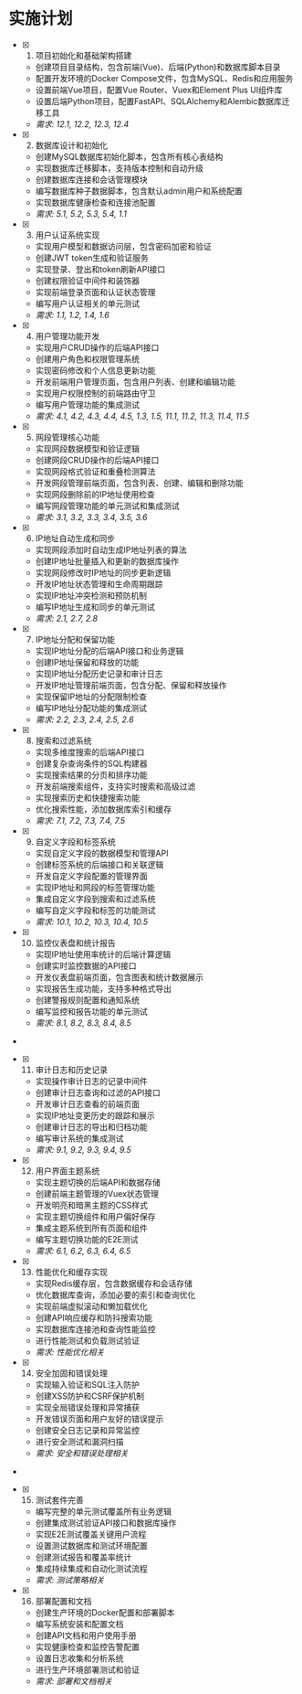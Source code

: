 # 实施计划
 
- [x] 1. 项目初始化和基础架构搭建




  - 创建项目目录结构，包含前端(Vue)、后端(Python)和数据库脚本目录
  - 配置开发环境的Docker Compose文件，包含MySQL、Redis和应用服务
  - 设置前端Vue项目，配置Vue Router、Vuex和Element Plus UI组件库
  - 设置后端Python项目，配置FastAPI、SQLAlchemy和Alembic数据库迁移工具
  - _需求: 12.1, 12.2, 12.3, 12.4_

- [x] 2. 数据库设计和初始化




  - 创建MySQL数据库初始化脚本，包含所有核心表结构
  - 实现数据库迁移脚本，支持版本控制和自动升级
  - 创建数据库连接和会话管理模块
  - 编写数据库种子数据脚本，包含默认admin用户和系统配置
  - 实现数据库健康检查和连接池配置
  - _需求: 5.1, 5.2, 5.3, 5.4, 1.1_

- [x] 3. 用户认证系统实现










  - 实现用户模型和数据访问层，包含密码加密和验证
  - 创建JWT token生成和验证服务
  - 实现登录、登出和token刷新API接口
  - 创建权限验证中间件和装饰器
  - 实现前端登录页面和认证状态管理
  - 编写用户认证相关的单元测试
  - _需求: 1.1, 1.2, 1.4, 1.6_


- [x] 4. 用户管理功能开发











  - 实现用户CRUD操作的后端API接口
  - 创建用户角色和权限管理系统
  - 实现密码修改和个人信息更新功能
  - 开发前端用户管理页面，包含用户列表、创建和编辑功能
  - 实现用户权限控制的前端路由守卫
  - 编写用户管理功能的集成测试
  - _需求: 4.1, 4.2, 4.3, 4.4, 4.5, 1.3, 1.5, 11.1, 11.2, 11.3, 11.4, 11.5_

- [x] 5. 网段管理核心功能








  - 实现网段数据模型和验证逻辑
  - 创建网段CRUD操作的后端API接口
  - 实现网段格式验证和重叠检测算法
  - 开发网段管理前端页面，包含列表、创建、编辑和删除功能
  - 实现网段删除前的IP地址使用检查
  - 编写网段管理功能的单元测试和集成测试
  - _需求: 3.1, 3.2, 3.3, 3.4, 3.5, 3.6_

- [x] 6. IP地址自动生成和同步






  - 实现网段添加时自动生成IP地址列表的算法
  - 创建IP地址批量插入和更新的数据库操作
  - 实现网段修改时IP地址的同步更新逻辑
  - 开发IP地址状态管理和生命周期跟踪
  - 实现IP地址冲突检测和预防机制
  - 编写IP地址生成和同步的单元测试
  - _需求: 2.1, 2.7, 2.8_

- [x] 7. IP地址分配和保留功能
  - 实现IP地址分配的后端API接口和业务逻辑
  - 创建IP地址保留和释放的功能
  - 实现IP地址分配历史记录和审计日志
  - 开发IP地址管理前端页面，包含分配、保留和释放操作
  - 实现保留IP地址的分配限制检查
  - 编写IP地址分配功能的集成测试
  - _需求: 2.2, 2.3, 2.4, 2.5, 2.6_

- [x] 8. 搜索和过滤系统






  - 实现多维度搜索的后端API接口
  - 创建复杂查询条件的SQL构建器
  - 实现搜索结果的分页和排序功能
  - 开发前端搜索组件，支持实时搜索和高级过滤
  - 实现搜索历史和快捷搜索功能
  - 优化搜索性能，添加数据库索引和缓存
  - _需求: 7.1, 7.2, 7.3, 7.4, 7.5_

- [x] 9. 自定义字段和标签系统





  - 实现自定义字段的数据模型和管理API
  - 创建标签系统的后端接口和关联逻辑
  - 开发自定义字段配置的管理界面
  - 实现IP地址和网段的标签管理功能
  - 集成自定义字段到搜索和过滤系统
  - 编写自定义字段和标签的功能测试
  - _需求: 10.1, 10.2, 10.3, 10.4, 10.5_

- [x] 10. 监控仪表盘和统计报告
  - 实现IP地址使用率统计的后端计算逻辑
  - 创建实时监控数据的API接口
  - 开发仪表盘前端页面，包含图表和统计数据展示
  - 实现报告生成功能，支持多种格式导出
  - 创建警报规则配置和通知系统
  - 编写监控和报告功能的单元测试
  - _需求: 8.1, 8.2, 8.3, 8.4, 8.5_
-

- [x] 11. 审计日志和历史记录




  - 实现操作审计日志的记录中间件
  - 创建审计日志查询和过滤的API接口
  - 开发审计日志查看的前端页面
  - 实现IP地址变更历史的跟踪和展示
  - 创建审计日志的导出和归档功能
  - 编写审计系统的集成测试
  - _需求: 9.1, 9.2, 9.3, 9.4, 9.5_

- [x] 12. 用户界面主题系统



  - 实现主题切换的后端API和数据存储
  - 创建前端主题管理的Vuex状态管理
  - 开发明亮和暗黑主题的CSS样式
  - 实现主题切换组件和用户偏好保存
  - 集成主题系统到所有页面和组件
  - 编写主题切换功能的E2E测试
  - _需求: 6.1, 6.2, 6.3, 6.4, 6.5_

- [x] 13. 性能优化和缓存实现





  - 实现Redis缓存层，包含数据缓存和会话存储
  - 优化数据库查询，添加必要的索引和查询优化
  - 实现前端虚拟滚动和懒加载优化
  - 创建API响应缓存和防抖搜索功能
  - 实现数据库连接池和查询性能监控
  - 进行性能测试和负载测试验证
  - _需求: 性能优化相关_

- [x] 14. 安全加固和错误处理


  - 实现输入验证和SQL注入防护
  - 创建XSS防护和CSRF保护机制
  - 实现全局错误处理和异常捕获
  - 开发错误页面和用户友好的错误提示
  - 创建安全日志记录和异常监控
  - 进行安全测试和漏洞扫描
  - _需求: 安全和错误处理相关_
-

- [x] 15. 测试套件完善






  - 编写完整的单元测试覆盖所有业务逻辑
  - 创建集成测试验证API接口和数据库操作
  - 实现E2E测试覆盖关键用户流程
  - 设置测试数据库和测试环境配置
  - 创建测试报告和覆盖率统计
  - 集成持续集成和自动化测试流程
  - _需求: 测试策略相关_

- [x] 16. 部署配置和文档

  - 创建生产环境的Docker配置和部署脚本
  - 编写系统安装和配置文档
  - 创建API文档和用户使用手册
  - 实现健康检查和监控告警配置
  - 设置日志收集和分析系统
  - 进行生产环境部署测试和验证
  - _需求: 部署和文档相关_